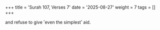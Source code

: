 +++
title = 'Surah 107, Verses 7'
date = '2025-08-27'
weight = 7
tags = []
+++

and refuse to give ˹even the simplest˺ aid. 